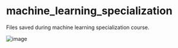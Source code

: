 # machine_learning_specialization
Files saved during machine learning specialization course.

![image](https://github.com/jendoebelin/machine_learning_specialization/assets/119360121/edc11433-31b0-4f5c-9e68-ed3aff2d7f59)


